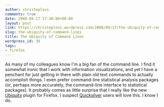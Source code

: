 ```yaml
---
author: christeplovs
comments: true
date: 2008-09-17 17:40:00+00:00
layout: post
link: https://christeplovs.wordpress.com/2008/09/17/the-ubiquity-of-command-lines/
slug: the-ubiquity-of-command-lines
title: The Ubiquity of Command Lines
wordpress_id: 39
tags:
- firefox
---
```


As many of my colleagues know I'm a big fan of the command line.  I find it somewhat ironic that I work with information visualizations, and yet I have a penchant for just getting in there with plain old text commands to actually accomplish things.  I even prefer command-line statistical analysis packages (or, perhaps more accurately, the command-line interface to statistical packages).  It probably comes as little surprise that I really like the new [Ubiquity](http://labs.mozilla.com/2008/08/introducing-ubiquity/) plugin for Firefox.  I suspect [Quicksilver](http://en.wikipedia.org/wiki/Quicksilver_%28software%29) users will love this.  I know I do.
